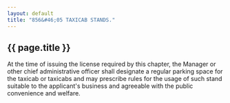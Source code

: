 ```yaml
---
layout: default 
title: "856&#46;05 TAXICAB STANDS."
---
```


{{ page.title }}
----------------

At the time of issuing the license required by this chapter, the Manager
or other chief administrative officer shall designate a regular parking
space for the taxicab or taxicabs and may prescribe rules for the usage
of such stand suitable to the applicant's business and agreeable with
the public convenience and welfare.
